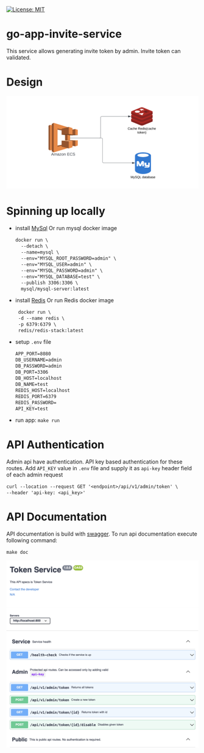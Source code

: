 [![License: MIT](https://img.shields.io/badge/License-MIT-yellow.svg)](https://opensource.org/licenses/MIT)
# go-app-invite-service
This service allows generating invite token by admin. Invite token can validated.

# Design
![System Design](./img/system_diagram.png "System design")

# Spinning up locally
- install [MySql](https://www.mysql.com/downloads/) Or run mysql docker image
  ```
  docker run \
    --detach \
    --name=mysql \
    --env="MYSQL_ROOT_PASSWORD=admin" \
    --env="MYSQL_USER=admin" \
    --env="MYSQL_PASSWORD=admin" \
    --env="MYSQL_DATABASE=test" \
    --publish 3306:3306 \
    mysql/mysql-server:latest
  ```
- install [Redis]() Or run Redis docker image
    ```
     docker run \
     -d --name redis \
     -p 6379:6379 \
     redis/redis-stack:latest
    ```
- setup `.env` file
  ```
  APP_PORT=8080
  DB_USERNAME=admin
  DB_PASSWORD=admin
  DB_PORT=3306
  DB_HOST=localhost
  DB_NAME=test
  REDIS_HOST=localhost
  REDIS_PORT=6379
  REDIS_PASSWORD=
  API_KEY=test
  ```
- run app: `make run`

# API Authentication
Admin api have authentication. API key based authentication for these routes. Add `API_KEY` value in `.env` file and supply it as `api-key` header field of each admin request
```curl
curl --location --request GET '<endpoint>/api/v1/admin/token' \
--header 'api-key: <api_key>'
```

# API Documentation
API documentation is build with [swagger](https://swagger.io/). To run api documentation execute following command:
  ```
  make doc
  ```

![API Doc](./img/swagger.png "api doc")